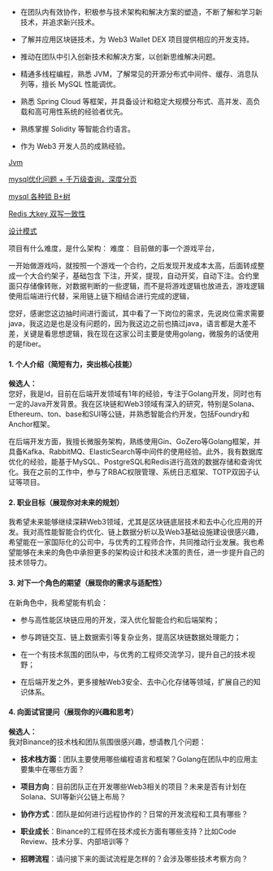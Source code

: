 
- 在团队内有效协作，积极参与技术架构和解决方案的塑造，不断了解和学习新技术，并追求新兴技术。
- 了解并应用区块链技术，为 Web3 Wallet DEX 项目提供相应的开发支持。
- 推动在团队中引入创新技术和解决方案，以创新思维解决问题。

- 精通多线程编程，熟悉 JVM，了解常见的开源分布式中间件、缓存、消息队列等，擅长 MySQL 性能调优。
- 熟悉 Spring Cloud 等框架，并具备设计和稳定大规模分布式、高并发、高负载和高可用性系统的经验者优先。

- 熟练掌握 Solidity 等智能合约语言。
- 作为 Web3 开发人员的成熟经验。



[Jvm](../../后端/Java/Interview/Interview.md#^10fe41)

[mysql优化问题 + 千万级查询，深度分页](../../后端/SQL/Mysql/优化问题.md#^176b49)

[mysql 各种锁   B+树](../../后端/SQL/Mysql/面试问题.md#^96de15)

[Redis 大key 双写一致性](../../后端/SQL/Redis/Redis导学.md)

[设计模式](../../思想/设计模式/设计模式.md)


项目有什么难度，是什么架构：
难度：
目前做的事一个游戏平台，

一开始做游戏吗，就按照一个游戏一个合约，之后发现开发成本太高，后面转成整成一个大合约架子，基础包含 下注，开奖，提现，自动开奖，自动下注。合约里面只存储像转账，对数据判断的一些逻辑，而不是将游戏逻辑也放进去，游戏逻辑使用后端进行代替，采用链上链下相结合进行完成的逻辑，





您好，感谢您这边抽时间进行面试，其中看了一下岗位的需求，先说岗位需求需要java，我这边是也是没有问题的，因为我这边之前也搞过java，语言都是大差不差，关键是看思想逻辑，我在现在这家公司主要是使用golang，微服务的话使用的是fiber。


#### **1. 个人介绍（简短有力，突出核心技能）**

**候选人：**  
您好，我是ld，目前在后端开发领域有1年的经验，专注于Golang开发，同时也有一定的Java开发背景。我在区块链和Web3领域有深入的研究，特别是Solana、Ethereum、ton、base和SUI等公链，并熟悉智能合约开发，包括Foundry和Anchor框架。

在后端开发方面，我擅长微服务架构，熟练使用Gin、GoZero等Golang框架，并具备Kafka、RabbitMQ、ElasticSearch等中间件的使用经验。此外，我有数据库优化的经验，能基于MySQL、PostgreSQL和Redis进行高效的数据存储和查询优化。我在之前的工作中，参与了RBAC权限管理、系统日志框架、TOTP双因子认证等项目。

#### **2. 职业目标（展现你对未来的规划）**

我希望未来能够继续深耕Web3领域，尤其是区块链底层技术和去中心化应用的开发。我对高性能智能合约优化、链上数据分析以及Web3基础设施建设很感兴趣，希望能在一家国际化的公司中，与优秀的工程师合作，共同推动行业发展。我也希望能够在未来的角色中承担更多的架构设计和技术决策的责任，进一步提升自己的技术领导力。

#### **3. 对下一个角色的期望（展现你的需求与适配性）**

在新角色中，我希望能有机会：

- 参与高性能区块链应用的开发，深入优化智能合约和后端架构；
    
- 参与跨链交互、链上数据索引等复杂业务，提高区块链数据处理能力；
    
- 在一个有技术氛围的团队中，与优秀的工程师交流学习，提升自己的技术视野；
    
- 在后端开发之外，更多接触Web3安全、去中心化存储等领域，扩展自己的知识体系。
    

#### **4. 向面试官提问（展现你的兴趣和思考）**

**候选人：**  
我对Binance的技术栈和团队氛围很感兴趣，想请教几个问题：

- **技术栈方面**：团队主要使用哪些编程语言和框架？Golang在团队中的应用主要集中在哪些方面？
    
- **项目方向**：目前团队正在开发哪些Web3相关的项目？未来是否有计划在Solana、SUI等新兴公链上布局？
    
- **协作方式**：团队是如何进行远程协作的？日常的开发流程和工具有哪些？
    
- **职业成长**：Binance的工程师在技术成长方面有哪些支持？比如Code Review、技术分享、内部培训等？
    
- **招聘流程**：请问接下来的面试流程是怎样的？会涉及哪些技术考察方向？
